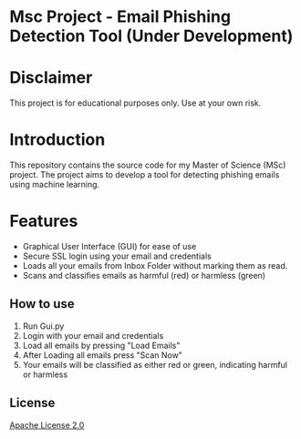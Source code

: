 # Msc Project -  Email Phishing Detection Tool (Under Development)

# Disclaimer

This project is for educational purposes only. Use at your own risk.

# Introduction
This repository contains the source code for my Master of Science (MSc) project. The project aims to develop a tool for detecting phishing emails using machine learning.

# Features
 - Graphical User Interface (GUI) for ease of use
 - Secure SSL login using your email and credentials
 - Loads all your emails from Inbox Folder without marking them as read. 
 - Scans and classifies emails as harmful (red) or harmless (green)

## How to use

1. Run Gui.py
2. Login with your email and credentials
3. Load all emails by pressing "Load Emails"
4. After Loading all emails press "Scan Now"
5. Your emails will be classified as either red or green, indicating harmful or harmless

## License

[Apache License 2.0](https://choosealicense.com/licenses/apache-2.0/)
